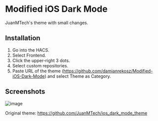 # Modified iOS Dark Mode

JuanMTech's theme with small changes.

## Installation
1. Go into the HACS.
2. Select Frontend.
3. Click the upper-right 3 dots.
4. Select custom repositories.
5. Paste URL of the theme (https://github.com/damianrekosz/Modified-iOS-Dark-Mode) and select Theme as Category.

## Screenshots
![image](https://user-images.githubusercontent.com/35065498/125617547-6edb2141-5879-4863-a4f4-e160a37c571f.png)

Original theme: https://github.com/JuanMTech/ios_dark_mode_theme



